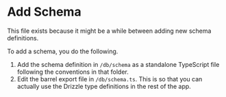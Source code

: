 # Add Schema

This file exists because it might be a while between adding new schema definitions.

To add a schema, you do the following.

1. Add the schema definition in `/db/schema` as a standalone TypeScript file following the conventions in that folder.
2. Edit the barrel export file in `/db/schema.ts`. This is so that you can actually use the Drizzle type definitions in the rest of the app.